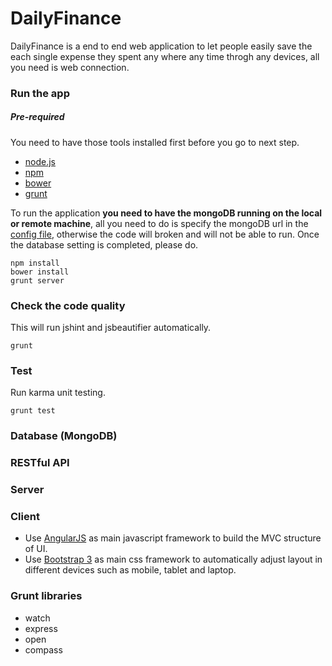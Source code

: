 # DailyFinance

DailyFinance is a end to end web application to let people easily save the each single expense they spent any where any time throgh any devices, all you need is web connection.

### Run the app

##### Pre-required
You need to have those tools installed first before you go to next step.

* [node.js](http://nodejs.org/)
* [npm](http://npmjs.org)
* [bower](http://bower.io)
* [grunt](http://gruntjs.com)

To run the application **you need to have the mongoDB running on the local or remote machine**, all you need to do is specify the mongoDB url in the [config file](https://github.com/LeoAJ/DailyFinance/blob/master/config/config.json#L5), otherwise the code will broken and will not be able to run. Once the database setting is completed, please do.

```
npm install
bower install
grunt server
```

### Check the code quality
This will run jshint and jsbeautifier automatically.

```
grunt
```

### Test
Run karma unit testing.

```
grunt test
```

### Database (MongoDB)

### RESTful API

### Server

### Client
* Use [AngularJS](http://angularjs.org) as main javascript framework to build the MVC structure of UI.
* Use [Bootstrap 3](http://getbootstrap.com) as main css framework to automatically adjust layout in different devices such as mobile, tablet and laptop.

### Grunt libraries

* watch
* express
* open
* compass
